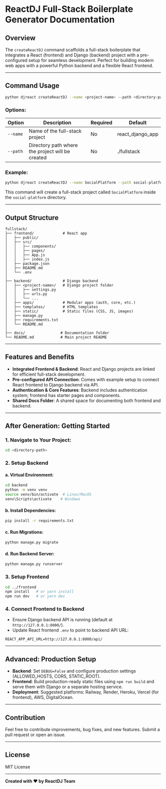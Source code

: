 # ReactDJ Full-Stack Boilerplate Generator Documentation

## Overview

The `createReactDJ` command scaffolds a full-stack boilerplate that integrates a React (frontend) and Django (backend) project with a pre-configured setup for seamless development. Perfect for building modern web apps with a powerful Python backend and a flexible React frontend.

---

## Command Usage

```bash
python djreact createReactDJ --name <project-name> --path <directory-path>
```

### Options:

| Option      | Description                                   | Required | Default           |
|-------------|-----------------------------------------------|----------|------------------|
| `--name`    | Name of the full-stack project                | No       | react_django_app |
| `--path`    | Directory path where the project will be created | No       | ./fullstack       |


### Example:

```bash
python djreact createReactDJ --name SocialPlatform --path social-platform
```

This command will create a full-stack project called `SocialPlatform` inside the `social-platform` directory.

---

## Output Structure

```
fullstack/
├── frontend/             # React app
│   ├── public/
│   ├── src/
│   │   ├── components/
│   │   ├── pages/
│   │   ├── App.js
│   │   ├── index.js
│   ├── package.json
│   ├── README.md
│   └── .env
│
├── backend/              # Django backend
│   ├── <project-name>/   # Django project folder
│   │   ├── settings.py
│   │   ├── urls.py
│   │   └── ...
│   ├── apps/             # Modular apps (auth, core, etc.)
│   ├── templates/        # HTML templates
│   ├── static/           # Static files (CSS, JS, images)
│   ├── manage.py
│   ├── requirements.txt
│   └── README.md
│
├── docs/                # Documentation folder
└── README.md            # Main project README
```

---

## Features and Benefits

- **Integrated Frontend & Backend**: React and Django projects are linked for efficient full-stack development.
- **Pre-configured API Connection**: Comes with example setup to connect React frontend to Django backend via API.
- **Authentication & Core Features**: Backend includes authentication system; frontend has starter pages and components.
- **Shared Docs Folder**: A shared space for documenting both frontend and backend.

---

## After Generation: Getting Started

### 1. Navigate to Your Project:
```bash
cd <directory-path>
```

### 2. Setup Backend

#### a. Virtual Environment:
```bash
cd backend
python -m venv venv
source venv/bin/activate  # Linux/MacOS
venv\Scripts\activate    # Windows
```

#### b. Install Dependencies:
```bash
pip install -r requirements.txt
```

#### c. Run Migrations:
```bash
python manage.py migrate
```

#### d. Run Backend Server:
```bash
python manage.py runserver
```


### 3. Setup Frontend

```bash
cd ../frontend
npm install   # or yarn install
npm run dev   # or yarn dev
```


### 4. Connect Frontend to Backend

- Ensure Django backend API is running (default at `http://127.0.0.1:8000/`).
- Update React frontend `.env` to point to backend API URL:

```
REACT_APP_API_URL=http://127.0.0.1:8000/api/
```


---

## Advanced: Production Setup

- **Backend**: Set `DEBUG=False` and configure production settings (ALLOWED_HOSTS, CORS, STATIC_ROOT).
- **Frontend**: Build production-ready static files using `npm run build` and serve them with Django or a separate hosting service.
- **Deployment**: Suggested platforms: Railway, Render, Heroku, Vercel (for frontend), AWS, DigitalOcean.


---

## Contribution

Feel free to contribute improvements, bug fixes, and new features. Submit a pull request or open an issue.

---

## License

MIT License

---

**Created with ❤️ by ReactDJ Team**

